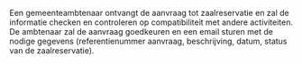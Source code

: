 Een gemeenteambtenaar ontvangt de aanvraag tot zaalreservatie en zal de informatie checken en controleren op compatibiliteit met andere activiteiten. 
De ambtenaar zal de aanvraag goedkeuren en een email sturen met de nodige gegevens (referentienummer aanvraag, beschrijving, datum, status van de zaalreservatie).​
